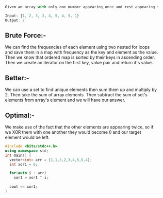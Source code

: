 ```js
Given an array with only one number appearing once and rest appearing twice.

Input: {1, 2, 3, 3, 4, 5, 4, 5, 1}
Output: 2
```

## Brute Force:-
We can find the frequencies of each element using two nested for loops and save them in a map with frequency as the key and element as the value. Then we know that ordered map is sorted by their keys in ascending order. Then we create an iterator on the first key, value pair and return it's value.

## Better:-
We can use a set to find unique elements then sum them up and multiply by 2. Then take the sum of array elements. Then subtract the sum of set's elements from array's element and we will have our answer.

## Optimal:- 
We make use of the fact that the other elements are appearing twice, so if we XOR them with one another they would become 0 and our target element would be left.

```cpp
#include <bits/stdc++.h>
using namespace std;
int main() {
  vector<int> arr = {1,1,3,2,3,4,5,5,4};
  int xor1 = 0;

  for(auto i : arr)
    xor1 = xor1 ^ i;
    
  cout << xor1;
}
```
